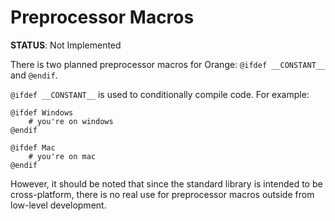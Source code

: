 # Preprocessor Macros
**STATUS**: Not Implemented

There is two planned preprocessor macros for Orange: `@ifdef __CONSTANT__` and `@endif`. 

`@ifdef __CONSTANT__` is used to conditionally compile code. For example:

    @ifdef Windows
        # you're on windows
    @endif 

    @ifdef Mac
        # you're on mac
    @endif 

However, it should be noted that since the standard library is intended to be cross-platform, there is no real use for preprocessor macros outside from low-level development.

